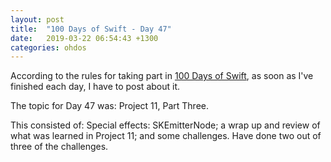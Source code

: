 ```yaml
---
layout: post
title:  "100 Days of Swift - Day 47"
date:   2019-03-22 06:54:43 +1300
categories: ohdos
---
```

According to the rules for taking part in [100 Days of Swift](https://www.hackingwithswift.com/100), as soon as I've finished each day, I have to post about it.

The topic for Day 47 was: Project 11, Part Three.

This consisted of: Special effects: SKEmitterNode; a wrap up and review of what was learned in Project 11; and some challenges. Have done two out of three of the challenges.
